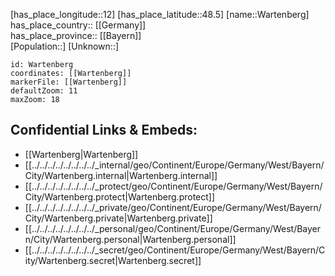 ﻿---
location: [48.5,12] 
mapzoom: [7,12] 
mapmarker: city 
type: City
tags:
- geo/City


SpocWebEntityId: 35459
isDeleted: false
confidential: public

---
[has_place_longitude::12] 
[has_place_latitude::48.5] 
[name::Wartenberg] 
has_place_country:: [[Germany]]  
has_place_province:: [[Bayern]]  
[Population::] 
[Unknown::] 


```leaflet
id: Wartenberg
coordinates: [[Wartenberg]] 
markerFile: [[Wartenberg]] 
defaultZoom: 11 
maxZoom: 18
```


## Confidential Links & Embeds: 
- [[Wartenberg|Wartenberg]]  
- [[../../../../../../../../_internal/geo/Continent/Europe/Germany/West/Bayern/City/Wartenberg.internal|Wartenberg.internal]] 
- [[../../../../../../../../_protect/geo/Continent/Europe/Germany/West/Bayern/City/Wartenberg.protect|Wartenberg.protect]] 
- [[../../../../../../../../_private/geo/Continent/Europe/Germany/West/Bayern/City/Wartenberg.private|Wartenberg.private]] 
- [[../../../../../../../../_personal/geo/Continent/Europe/Germany/West/Bayern/City/Wartenberg.personal|Wartenberg.personal]] 
- [[../../../../../../../../_secret/geo/Continent/Europe/Germany/West/Bayern/City/Wartenberg.secret|Wartenberg.secret]] 
